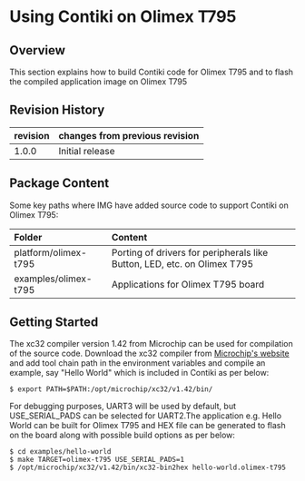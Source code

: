 # Using Contiki on Olimex T795

## Overview

This section explains how to build Contiki code for Olimex T795 and to flash the compiled application image on Olimex T795

## Revision History

| revision  | changes from previous revision |
|---------- |------------------------------- |
| 1.0.0     | Initial release                |

## Package Content

Some key paths where IMG have added source code to support Contiki on Olimex T795:

| Folder              				| Content                                              							                      |
| :----               				| :----                                                							                      |
| platform/olimex-t795			        | Porting of drivers for peripherals like Button, LED, etc. on Olimex T795			                              |
| examples/olimex-t795                          | Applications for Olimex T795 board                                                                                          |         

## Getting Started

The xc32 compiler version 1.42 from Microchip can be used for compilation of the source code. Download the xc32 compiler from
<a href="http://www.microchip.com/pagehandler/en_us/devtools/mplabxc/">Microchip's website</a> and add tool chain path in the
environment variables and compile an example, say "Hello World" which is included in Contiki as per below:

    $ export PATH=$PATH:/opt/microchip/xc32/v1.42/bin/

For debugging purposes, UART3 will be used by default, but USE_SERIAL_PADS can be selected for UART2.The application e.g. Hello World can be built for Olimex T795 and HEX file can be generated to flash on the board along with possible build options as per below:

    $ cd examples/hello-world
    $ make TARGET=olimex-t795 USE_SERIAL_PADS=1
    $ /opt/microchip/xc32/v1.42/bin/xc32-bin2hex hello-world.olimex-t795
 

